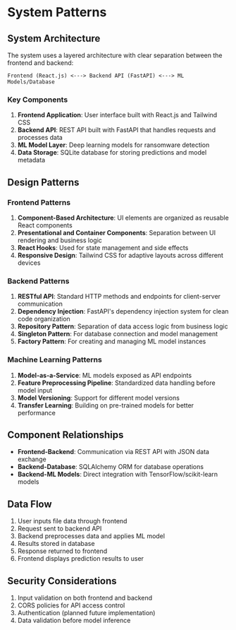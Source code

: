 # System Patterns

## System Architecture
The system uses a layered architecture with clear separation between the frontend and backend:

```
Frontend (React.js) <---> Backend API (FastAPI) <---> ML Models/Database
```

### Key Components
1. **Frontend Application**: User interface built with React.js and Tailwind CSS
2. **Backend API**: REST API built with FastAPI that handles requests and processes data
3. **ML Model Layer**: Deep learning models for ransomware detection
4. **Data Storage**: SQLite database for storing predictions and model metadata

## Design Patterns

### Frontend Patterns
1. **Component-Based Architecture**: UI elements are organized as reusable React components
2. **Presentational and Container Components**: Separation between UI rendering and business logic
3. **React Hooks**: Used for state management and side effects
4. **Responsive Design**: Tailwind CSS for adaptive layouts across different devices

### Backend Patterns
1. **RESTful API**: Standard HTTP methods and endpoints for client-server communication
2. **Dependency Injection**: FastAPI's dependency injection system for clean code organization
3. **Repository Pattern**: Separation of data access logic from business logic
4. **Singleton Pattern**: For database connection and model management
5. **Factory Pattern**: For creating and managing ML model instances

### Machine Learning Patterns
1. **Model-as-a-Service**: ML models exposed as API endpoints
2. **Feature Preprocessing Pipeline**: Standardized data handling before model input
3. **Model Versioning**: Support for different model versions
4. **Transfer Learning**: Building on pre-trained models for better performance

## Component Relationships
- **Frontend-Backend**: Communication via REST API with JSON data exchange
- **Backend-Database**: SQLAlchemy ORM for database operations
- **Backend-ML Models**: Direct integration with TensorFlow/scikit-learn models

## Data Flow
1. User inputs file data through frontend
2. Request sent to backend API
3. Backend preprocesses data and applies ML model
4. Results stored in database
5. Response returned to frontend
6. Frontend displays prediction results to user

## Security Considerations
1. Input validation on both frontend and backend
2. CORS policies for API access control
3. Authentication (planned future implementation)
4. Data validation before model inference 